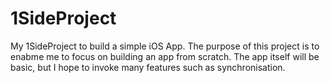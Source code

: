 # 1SideProject
My 1SideProject to build a simple iOS App.
The purpose of this project is to enabme me to focus on building an app from scratch. The app itself will be basic, but I hope to invoke many features such as synchronisation.

